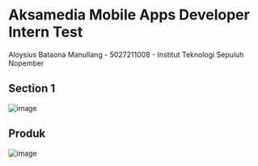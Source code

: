 # Aksamedia Mobile Apps Developer Intern Test
Aloysius Bataona Manullang - 5027211008 - Institut Teknologi Sepuluh Nopember

## Section 1
![image](https://github.com/user-attachments/assets/3471eb9d-9f9e-4841-8d71-207097b3ef44)

## Produk
![image](https://github.com/user-attachments/assets/89094acf-4e81-4b7b-b61e-90e4f5f63994)


